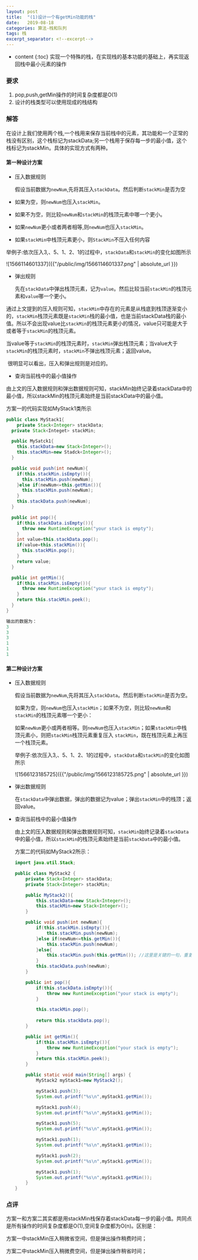 ```yaml
---
layout: post
title:  "(1)设计一个有getMin功能的栈"
date:   2019-08-18 
categories: 算法-栈和队列
tags: 栈
excerpt_separator: <!--excerpt-->
---
```

* content
{:toc}
实现一个特殊的栈，在实现栈的基本功能的基础上，再实现返回栈中最小元素的操作 
 
<!--excerpt-->

### 要求
1. pop,push,getMin操作的时间复杂度都是O(1)
2. 设计的栈类型可以使用现成的栈结构

### 解答

​	在设计上我们使用两个栈,一个栈用来保存当前栈中的元素，其功能和一个正常的栈没有区别，这个栈标记为stackData;另一个栈用于保存每一步的最小值，这个栈标记为stackMin。具体的实现方式有两种。

#### 第一种设计方案

+ 压入数据规则

  假设当前数据为`newNum`,先将其压入`stackData`。然后判断`stackMin`是否为空

+ 如果为空，则`newNum`也压入`stackMin`。

+ 如果不为空，则比较`newNum`和`stackMin`的栈顶元素中哪一个更小。

+ 如果`newNum`更小或者两者相等,则`newNum`也压入`stackMin`。

+ 如果`stackMin`中栈顶元素更小，则`StackMin`不压入任何内容

举例子:依次压入3,、5、1、2、1的过程中，`stackData`和`stackMin`的变化如图所示

![1566114601337]({{"/public/img/1566114601337.png" | absolute_url }})  

+ 弹出规则

  先在`stackData`中弹出栈顶元素，记为`value`。然后比较当前`stackMin`的栈顶元素和`value`哪一个更小。

通过上文提到的压入规则可知，`stackMin`中存在的元素是从栈底到栈顶逐渐变小的，`stackMin`栈顶元素既是`stackMin`栈的最小值，也是当前stackData栈的最小值。所以不会出现value比`stackMin`的栈顶元素更小的情况，value只可能是大于或者等于`stackMin`的栈顶元素。

​		当value等于`stackMin`的栈顶元素时，`stackMin`弹出栈顶元素；当value大于`stackMin`的栈顶元素时，`stackMin`不弹出栈顶元素；返回value。

​		很明显可以看出，压入和弹出规则是对应的。

+ 查询当前栈中的最小值操作

由上文的压入数据规则和弹出数据规则可知，stackMin始终记录着stackData中的最小值，所以stackMin的栈顶元素始终是当前stackData中的最小值。

方案一的代码实现如MyStack1类所示

``` java
public class MyStack1{
	private Stack<Integer> stackData;
  private Stack<Integet> stackMin;

  public MySatck1{
    this.stackData=new Stack<Integer>();
    this.stackMin=new Stadck<Integer>();
  }

  public void push(int newNum){
    if(this.stackMin.isEmpty()){
      this.stackMin.push(newNum);
    }else if(newNum<=this.getMin()){
      this.stackMin.push(newNum);
    }
    this.stackData.push(newNum);
  }

  public int pop(){
    if(this.stackData.isEmpty()){
      throw new RuntimeException("your stack is empty");
    }
    int value=this.stackData.pop();
    if(value=this.stackMin()){
      this.stackMin.pop();
    }
    return value;
  }

  public int getMin(){
    if(this.stackMin.isEmpty()){
      throw new RuntimeException("your stack is empty");
    }
    return this.stackMin.peek();
  }
}

输出的数据为：
3
3
3
1
1
1
```



#### 第二种设计方案

+ 压入数据规则

  假设当前数据为`newNum`,先将其压入`stackData`。然后判断`stackMin`是否为空。

  如果为空，则`newNum`也压入`stackMin`；如果不为空，则比较`newNum`和`stackMin`的栈顶元素哪一个更小：

  如果`newNum`更小或两者相等。则`newNum`也压入`stackMin`；如果`stackMin`中栈顶元素小，则把`stackMin`栈顶元素重复压入
  `stackMin`，既在栈顶元素上再压一个栈顶元素。
  
  举例子:依次压入3,、5、1、2、1的过程中，`stackData`和`stackMin`的变化如图所示 
  
  ![1566123185725]({{"/public/img/1566123185725.png" | absolute_url }})  
  

+ 弹出数据规则

  在`stackData`中弹出数据，弹出的数据记为value；弹出`stackMin`中的栈顶；返回value。

+ 查询当前栈中的最小值操作

  由上文的压入数据规则和弹出数据规则可知，`stackMin`始终记录着`stackData`中的最小值，所以`stackMin`的栈顶元素始终是当前`stackData`中的最小值。

  方案二的代码如MyStack2所示：

  ```java
  import java.util.Stack;
  
  public class MyStack2 {
      private Stack<Integer> stackData;
      private Stack<Integer> stackMin;
  
      public MyStack2(){
          this.stackData=new Stack<Integer>();
          this.stackMin=new Stack<Integer>();
      }
  
      public void push(int newNum){
          if(this.stackMin.isEmpty()){
              this.stackMin.push(newNum);
          }else if(newNum<=this.getMin()){
              this.stackMin.push(newNum);
          }else{
              this.stackMin.push(this.getMin()); //这里是关键的一句，重复添加栈顶元素
          }
          this.stackData.push(newNum);
      }
  
      public int pop(){ 
          if(this.stackData.isEmpty()){
              throw new RuntimeException("your stack is empty");
          }
  
          this.stackMin.pop();
           
          return this.stackData.pop();
      }
  
      public int getMin(){
          if(this.stackMin.isEmpty()){
              throw new RuntimeException("your stack is empty");
          }
          return this.stackMin.peek();
      }
  
      public static void main(String[] args) { 
          MyStack2 myStack1=new MyStack2();
  
          myStack1.push(3);
          System.out.printf("%s\n",myStack1.getMin());
  
          myStack1.push(4);
          System.out.printf("%s\n",myStack1.getMin());
  
          myStack1.push(5);
          System.out.printf("%s\n",myStack1.getMin());
  
          myStack1.push(1);
          System.out.printf("%s\n",myStack1.getMin());
  
          myStack1.push(2);
          System.out.printf("%s\n",myStack1.getMin());
  
          myStack1.push(1);
          System.out.printf("%s\n",myStack1.getMin());
      }
  }
  
  ```



### 点评

方案一和方案二其实都是用stackMin栈保存着stackData每一步的最小值。共同点是所有操作的时间复杂度都是O(1),空间复杂度都为O(n)。区别是：

方案一中stackMin压入稍微省空间，但是弹出操作稍费时间；

方案二中stackMin压入稍微费空间，但是弹出操作稍省时间；